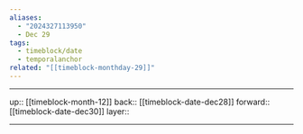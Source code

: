```yaml
---
aliases:
  - "2024327113950"
  - Dec 29
tags:
  - timeblock/date
  - temporalanchor
related: "[[timeblock-monthday-29]]"
---
```




***

up:: [[timeblock-month-12]]
back:: [[timeblock-date-dec28]]
forward:: [[timeblock-date-dec30]]
layer:: 

***

